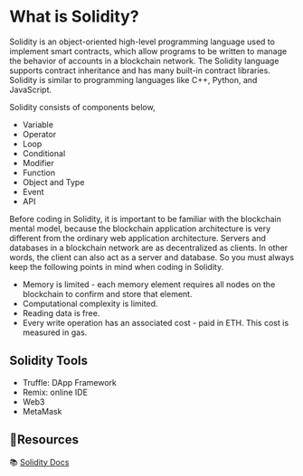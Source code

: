 # What is Solidity?
Solidity is an object-oriented high-level programming language used to implement smart contracts, which allow programs to be written to manage the behavior of accounts in a blockchain network. The Solidity language supports contract inheritance and has many built-in contract libraries. Solidity is similar to programming languages like C++, Python, and JavaScript.

Solidity consists of components below,

* Variable
* Operator
* Loop
* Conditional
* Modifier
* Function
* Object and Type
* Event
* API

Before coding in Solidity, it is important to be familiar with the blockchain mental model, because the blockchain application architecture is very different from the ordinary web application architecture. Servers and databases in a blockchain network are as decentralized as clients. In other words, the client can also act as a server and database. So you must always keep the following points in mind when coding in Solidity.

* Memory is limited - each memory element requires all nodes on the blockchain to confirm and store that element.
* Computational complexity is limited.
* Reading data is free.
* Every write operation has an associated cost - paid in ETH. This cost is measured in gas.

## Solidity Tools
* Truffle: DApp Framework
* Remix: online IDE
* Web3
* MetaMask

## **:scroll:Resources**

:books: [Solidity Docs](https://solidity.readthedocs.io/)
